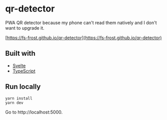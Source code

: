 # qr-detector

PWA QR detector because my phone can't read them natively and I don't want to upgrade it.

[https://fs-frost.github.io/qr-detector](https://fs-frost.github.io/qr-detector)

## Built with

-   [Svelte](https://svelte.dev/)
-   [TypeScript](https://www.typescriptlang.org/)

## Run locally

```shell
yarn install
yarn dev
```

Go to http://localhost:5000.
